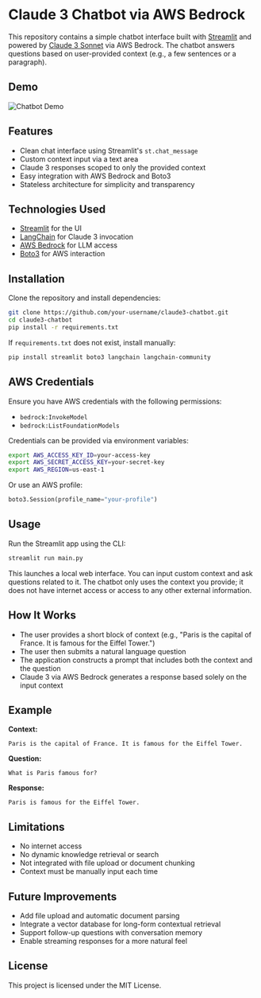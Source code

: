 # Claude 3 Chatbot via AWS Bedrock

This repository contains a simple chatbot interface built with [Streamlit](https://streamlit.io/) and powered by [Claude 3 Sonnet](https://aws.amazon.com/bedrock/) via AWS Bedrock. The chatbot answers questions based on user-provided context (e.g., a few sentences or a paragraph).

## Demo

![Chatbot Demo](docs/DemoBot.gif)



## Features

- Clean chat interface using Streamlit's `st.chat_message`
- Custom context input via a text area
- Claude 3 responses scoped to only the provided context
- Easy integration with AWS Bedrock and Boto3
- Stateless architecture for simplicity and transparency

## Technologies Used

- [Streamlit](https://streamlit.io/) for the UI
- [LangChain](https://www.langchain.com/) for Claude 3 invocation
- [AWS Bedrock](https://aws.amazon.com/bedrock/) for LLM access
- [Boto3](https://boto3.amazonaws.com/) for AWS interaction

## Installation

Clone the repository and install dependencies:

```bash
git clone https://github.com/your-username/claude3-chatbot.git
cd claude3-chatbot
pip install -r requirements.txt
```

If `requirements.txt` does not exist, install manually:

```bash
pip install streamlit boto3 langchain langchain-community
```

## AWS Credentials

Ensure you have AWS credentials with the following permissions:

- `bedrock:InvokeModel`
- `bedrock:ListFoundationModels`

Credentials can be provided via environment variables:

```bash
export AWS_ACCESS_KEY_ID=your-access-key
export AWS_SECRET_ACCESS_KEY=your-secret-key
export AWS_REGION=us-east-1
```

Or use an AWS profile:

```python
boto3.Session(profile_name="your-profile")
```

## Usage

Run the Streamlit app using the CLI:

```bash
streamlit run main.py
```

This launches a local web interface. You can input custom context and ask questions related to it. The chatbot only uses the context you provide; it does not have internet access or access to any other external information.

## How It Works

- The user provides a short block of context (e.g., "Paris is the capital of France. It is famous for the Eiffel Tower.")
- The user then submits a natural language question
- The application constructs a prompt that includes both the context and the question
- Claude 3 via AWS Bedrock generates a response based solely on the input context

## Example

**Context:**
```
Paris is the capital of France. It is famous for the Eiffel Tower.
```

**Question:**
```
What is Paris famous for?
```

**Response:**
```
Paris is famous for the Eiffel Tower.
```

## Limitations

- No internet access
- No dynamic knowledge retrieval or search
- Not integrated with file upload or document chunking
- Context must be manually input each time

## Future Improvements

- Add file upload and automatic document parsing
- Integrate a vector database for long-form contextual retrieval
- Support follow-up questions with conversation memory
- Enable streaming responses for a more natural feel

## License

This project is licensed under the MIT License.
